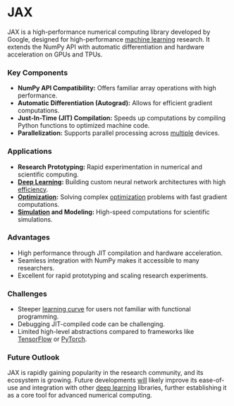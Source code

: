 # JAX

JAX is a high-performance numerical computing library developed by Google, designed for high-performance [machine learning](../m/machine_learning.md) research. It extends the NumPy API with automatic differentiation and hardware acceleration on GPUs and TPUs.

### Key Components
- **NumPy API Compatibility:** Offers familiar array operations with high performance.
- **Automatic Differentiation (Autograd):** Allows for efficient gradient computations.
- **Just-In-Time (JIT) Compilation:** Speeds up computations by compiling Python functions to optimized machine code.
- **Parallelization:** Supports parallel processing across [multiple](../m/multiple.md) devices.

### Applications
- **Research Prototyping:** Rapid experimentation in numerical and scientific computing.
- **[Deep Learning](../d/deep_learning.md):** Building custom neural network architectures with high [efficiency](../e/efficiency.md).
- **[Optimization](../o/optimization.md):** Solving complex [optimization](../o/optimization.md) problems with fast gradient computations.
- **[Simulation](../s/simulation_in_trading.md) and Modeling:** High-speed computations for scientific simulations.

### Advantages
- High performance through JIT compilation and hardware acceleration.
- Seamless integration with NumPy makes it accessible to many researchers.
- Excellent for rapid prototyping and scaling research experiments.

### Challenges
- Steeper [learning curve](../l/learning_curve.md) for users not familiar with functional programming.
- Debugging JIT-compiled code can be challenging.
- Limited high-level abstractions compared to frameworks like [TensorFlow](../t/tensorflow.md) or [PyTorch](../p/pytorch.md).

### Future Outlook
JAX is rapidly gaining popularity in the research community, and its ecosystem is growing. Future developments [will](../w/will.md) likely improve its ease-of-use and integration with other [deep learning](../d/deep_learning.md) libraries, further establishing it as a core tool for advanced numerical computing.
